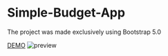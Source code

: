 # Simple-Budget-App
The project was made exclusively using Bootstrap 5.0


[DEMO](https://nikitalugovskih.github.io/Simple-Budget-App/ "DEMO")
![preview](https://github.com/Oleg-Kolosov/fe-23/blob/main/botstrap-app.png)
